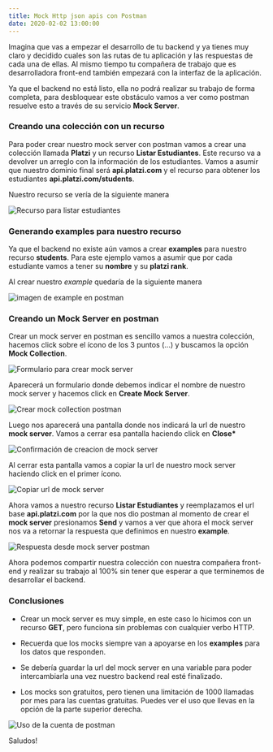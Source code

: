 ```yaml
---
title: Mock Http json apis con Postman
date: 2020-02-02 13:00:00
---
```


Imagina que vas a empezar el desarrollo de tu backend y ya tienes muy claro y decidido cuales son las rutas de tu aplicación y las respuestas de cada una de ellas. Al mismo tiempo tu compañera de trabajo que es desarrolladora front-end también empezará con la interfaz de la aplicación.

Ya que el backend no está listo, ella no podrá realizar su trabajo de forma completa, para desbloquear este obstáculo vamos a ver como postman resuelve esto a través de su servicio **Mock Server**.

### Creando una colección con un recurso

Para poder crear nuestro mock server con postman vamos a crear una colección llamada **Platzi** y un recurso **Listar Estudiantes**.
Este recurso va a devolver un arreglo con la información de los estudiantes. Vamos a asumir que nuestro dominio final será **api.platzi.com** y el recurso para obtener los estudiantes **api.platzi.com/students**.

Nuestro recurso se vería de la siguiente manera

![Recurso para listar estudiantes](https://eperedo-blog.s3.amazonaws.com/postman/postman-student-resource.png)

### Generando examples para nuestro recurso

Ya que el backend no existe aún vamos a crear **examples** para nuestro recurso **students**. Para este ejemplo vamos a asumir que por cada estudiante vamos a tener su **nombre** y su **platzi rank**.

Al crear nuestro _example_ quedaría de la siguiente manera

![imagen de example en postman](https://eperedo-blog.s3.amazonaws.com/postman/postman-example-students.png)

### Creando un Mock Server en postman

Crear un mock server en postman es sencillo vamos a nuestra colección, hacemos click sobre el ícono de los 3 puntos (...) y buscamos la opción **Mock Collection**.

![Formulario para crear mock server](https://eperedo-blog.s3.amazonaws.com/postman/postman-create-mock-collection.png)

Aparecerá un formulario donde debemos indicar el nombre de nuestro mock server y hacemos click en **Create Mock Server**.

![Crear mock collection postman](https://eperedo-blog.s3.amazonaws.com/postman/postman-create-mock-server.png)

Luego nos aparecerá una pantalla donde nos indicará la url de nuestro **mock server**. Vamos a cerrar esa pantalla haciendo click en **Close\***

![Confirmación de creacion de mock server](https://eperedo-blog.s3.amazonaws.com/postman/postman-mock-server-created.png)

Al cerrar esta pantalla vamos a copiar la url de nuestro mock server haciendo click en el primer ícono.

![Copiar url de mock server](https://eperedo-blog.s3.amazonaws.com/postman/postman-copy-mock-server.png)

Ahora vamos a nuestro recurso **Listar Estudiantes** y reemplazamos el url base **api.platzi.com** por la que nos dio postman al momento de crear el **mock server** presionamos **Send** y vamos a ver que ahora el mock server nos va a retornar la respuesta que definimos en nuestro **example**.

![Respuesta desde mock server postman](https://eperedo-blog.s3.amazonaws.com/postman/postman-mock-server-response.png)

Ahora podemos compartir nuestra colección con nuestra compañera front-end y realizar su trabajo al 100% sin tener que esperar a que terminemos de desarrollar el backend.

### Conclusiones

- Crear un mock server es muy simple, en este caso lo hicimos con un recurso **GET**, pero funciona sin problemas con cualquier verbo HTTP.

- Recuerda que los mocks siempre van a apoyarse en los **examples** para los datos que responden.

- Se debería guardar la url del mock server en una variable para poder intercambiarla una vez nuestro backend real esté finalizado.

- Los mocks son gratuitos, pero tienen una limitación de 1000 llamadas por mes para las cuentas gratuitas. Puedes ver el uso que llevas en la opción de la parte superior derecha.

![Uso de la cuenta de postman](https://eperedo-blog.s3.amazonaws.com/postman/postman-usage.png)

Saludos!
